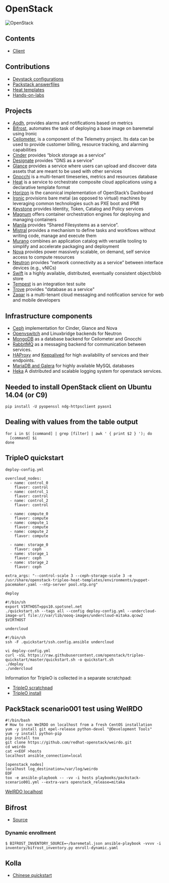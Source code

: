 OpenStack
=========

![OpenStack](http://docs.openstack.org/infra/publications/overview/graphics/openstack-cloud-software-horizontal-small.png)


## Contents

  * [Client](client.md)


## Contributions

  * [Devstack configurations](https://github.com/gbraad/openstack-devstack-configurations)
  * [Packstack answerfiles](https://github.com/gbraad/openstack-packstack-answerfiles)
  * [Heat templates](https://github.com/gbraad/openstack-heat-templates)
  * [Hands-on-labs](https://github.com/gbraad/openstack-handsonlabs)


## Projects

  * [Aodh](http://docs.openstack.org/developer/aodh/), provides alarms and notifications based on metrics
  * [Bifrost](http://docs.openstack.org/developer/bifrost/), automates the task of deploying a base image on baremetal using Ironic
  * [Ceilometer](http://docs.openstack.org/developer/ceilometer/), is a component of the Telemetry project. Its data can be used to provide customer billing, resource tracking, and alarming capabilities
  * [Cinder](http://docs.openstack.org/developer/cinder/) provides “block storage as a service”
  * [Designate](http://docs.openstack.org/developer/designate/) provides "DNS as a service"
  * [Glance](http://docs.openstack.org/developer/glance/) provides a service where users can upload and discover data assets that are meant to be used with other services
  * [Gnocchi](http://docs.openstack.org/developer/gnocchi/) is a multi-tenant timeseries, metrics and resources database
  * [Heat](http://docs.openstack.org/developer/heat/) is a service to orchestrate composite cloud applications using a declarative template format 
  * [Horizon](http://docs.openstack.org/developer/horizon/) is the canonical implementation of OpenStack’s Dashboard
  * [Ironic](http://docs.openstack.org/developer/ironic/) provisions bare metal (as opposed to virtual) machines by leveraging common technologies such as PXE boot and IPMI
  * [Keystone](http://docs.openstack.org/developer/keystone/) provides Identity, Token, Catalog and Policy services 
  * [Magnum](http://docs.openstack.org/developer/magnum/) offers container orchestration engines for deploying and managing containers
  * [Manila](http://docs.openstack.org/developer/manila/) provides “Shared Filesystems as a service”.
  * [Mistral](http://docs.openstack.org/developer/mistral/) provides a mechanism to define tasks and workflows without writing code, manage and execute them
  * [Murano](http://docs.openstack.org/developer/murano/) combines an application catalog with versatile tooling to simplify and accelerate packaging and deployment
  * [Nova](http://docs.openstack.org/developer/nova/) provides power massively scalable, on demand, self service access to compute resources
  * [Neutron](http://docs.openstack.org/developer/neutron/) provides “network connectivity as a service” between interface devices (e.g., vNICs)
  * [Swift](http://docs.openstack.org/developer/swift/) is a highly available, distributed, eventually consistent object/blob store
  * [Tempest](http://docs.openstack.org/developer/tempest/) is an integration test suite
  * [Trove](http://docs.openstack.org/developer/trove/) provides "database as a service"
  * [Zaqar](http://docs.openstack.org/developer/zaqar/) is a multi-tenant cloud messaging and notification service for web and mobile developers


## Infrastructure components

  * [Ceph](http://ceph.com/) implementation for Cinder, Glance and Nova
  * [Openvswitch](http://openvswitch.org/) and Linuxbridge backends for Neutron
  * [MongoDB](https://www.mongodb.org/) as a database backend for Ceilometer and Gnocchi
  * [RabbitMQ](https://www.rabbitmq.com/) as a messaging backend for communication between services.
  * [HAProxy](http://www.haproxy.org/) and [Keepalived](http://www.keepalived.org/) for high availability of services and their endpoints.
  * [MariaDB and Galera](https://mariadb.com/kb/en/mariadb/galera-cluster/) for highly available MySQL databases
  * [Heka](http://hekad.readthedocs.org/) A distributed and scalable logging system for openstack services.


## Needed to install OpenStack client on Ubuntu 14.04 (or C9)

```
pip install -U pyopenssl ndg-httpsclient pyasn1
```


## Dealing with values from the table output

```
for i in $( [command] | grep [filter] | awk ' { print $2 } '); do
  [command] $i
done
```


## TripleO quickstart

`deploy-config.yml`
```
overcloud_nodes:
  - name: control_0
    flavor: control
  - name: control_1
    flavor: control
  - name: control_2
    flavor: control

  - name: compute_0
    flavor: compute
  - name: compute_1
    flavor: compute
  - name: compute_2
    flavor: compute

  - name: storage_0
    flavor: ceph
  - name: storage_1
    flavor: ceph
  - name: storage_2
    flavor: ceph

extra_args: "--control-scale 3 --ceph-storage-scale 3 -e /usr/share/openstack-tripleo-heat-templates/environments/puppet-pacemaker.yaml --ntp-server pool.ntp.org"
```

`deploy`
```
#!/bin/sh
export VIRTHOST=pps10.spotsnel.net
./quickstart.sh --tags all --config deploy-config.yml --undercloud-image-url file:///var/lib/oooq-images/undercloud-mitaka.qcow2 $VIRTHOST
```

`undercloud`
```
#!/bin/sh
ssh -F .quickstart/ssh.config.ansible undercloud
```

```
vi deploy-config.yml
curl -sSL https://raw.githubusercontent.com/openstack/tripleo-quickstart/master/quickstart.sh -o quickstart.sh
./deploy
./undercloud
```

Information for TripleO is collected in a separate scratchpad:

  * [TripleO scratchpad](/technology/tripleo.md)
  * [TripleO install](//gist.github.com/gbraad/073052c08457526463369b8b80890afa)


## PackStack scenario001 test using WeIRDO

```
#!/bin/bash
# How to run WeIRDO on localhost from a fresh CentOS installation
yum -y install git epel-release python-devel "@Development Tools"
yum -y install python-pip
pip install tox
git clone https://github.com/redhat-openstack/weirdo.git
cd weirdo
cat <<EOF >hosts
localhost ansible_connection=local

[openstack_nodes]
localhost log_destination=/var/log/weirdo
EOF
tox -e ansible-playbook -- -vv -i hosts playbooks/packstack-scenario001.yml --extra-vars openstack_release=mitaka
```

[WeIRDO localhost](//gist.github.com/gbraad/073052c08457526463369b8b80890afa)


## Bifrost

  * [Source](https://github.com/openstack/bifrost)
  

### Dynamic enrollment

```
$ BIFROST_INVENTORY_SOURCE=~/baremetal.json ansible-playbook -vvvv -i inventory/bifrost_inventory.py enroll-dynamic.yaml
```


## Kolla

  * [Chinese quickstart](https://github.com/hubchao/OpenStack_Deployment/blob/master/kolla_quickstart.rst)
